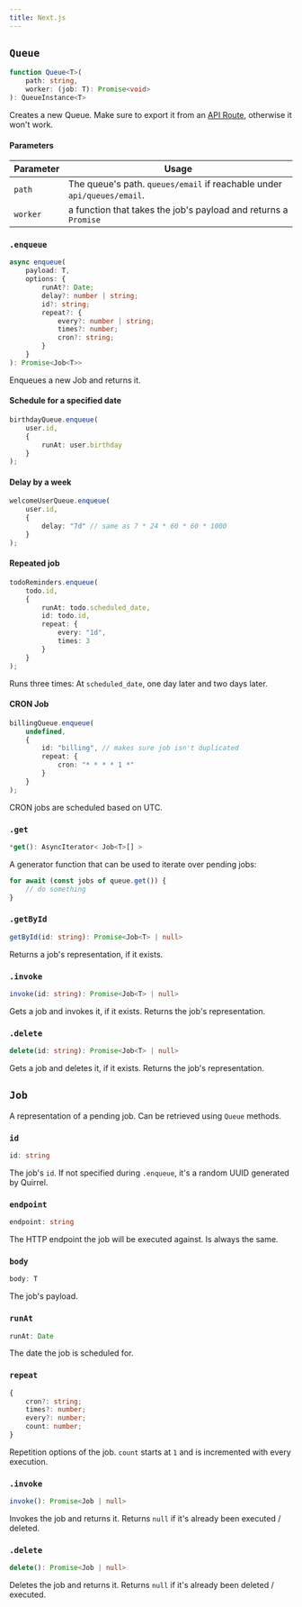 ```yaml
---
title: Next.js
---
```


<!--TODO: write some more-->

## `Queue`

```ts
function Queue<T>(
    path: string,
    worker: (job: T): Promise<void>
): QueueInstance<T>
```

Creates a new Queue.
Make sure to export it from an [API Route](https://nextjs.org/docs/api-routes/introduction), otherwise it won't work.

#### Parameters

| Parameter | Usage                                                                   |
| --------- | ----------------------------------------------------------------------- |
| `path`    | The queue's path. `queues/email` if reachable under `api/queues/email`. |
| `worker`  | a function that takes the job's payload and returns a `Promise`         |


### `.enqueue`

```ts
async enqueue(
    payload: T,
    options: {
        runAt?: Date;
        delay?: number | string;
        id?: string;
        repeat?: {
            every?: number | string;
            times?: number;
            cron?: string;
        }
    }
): Promise<Job<T>>
```

Enqueues a new Job and returns it.

#### Schedule for a specified date

```ts
birthdayQueue.enqueue(
    user.id,
    {
        runAt: user.birthday
    }
);
```

#### Delay by a week

```ts
welcomeUserQueue.enqueue(
    user.id,
    {
        delay: "7d" // same as 7 * 24 * 60 * 60 * 1000
    }
);
```

#### Repeated job

```ts
todoReminders.enqueue(
    todo.id,
    {
        runAt: todo.scheduled_date,
        id: todo.id,
        repeat: {
            every: "1d",
            times: 3
        }
    }
);
```

Runs three times: At `scheduled_date`, one day later and two days later.

#### CRON Job

```ts
billingQueue.enqueue(
    undefined,
    {
        id: "billing", // makes sure job isn't duplicated
        repeat: {
            cron: "* * * * 1 *"
        }
    }
);
```

CRON jobs are scheduled based on UTC.

### `.get`

```ts
*get(): AsyncIterator< Job<T>[] >
```

A generator function that can be used to iterate over pending jobs:

```ts
for await (const jobs of queue.get()) {
    // do something
}
```

### `.getById`

```ts
getById(id: string): Promise<Job<T> | null>
```

Returns a job's representation, if it exists.

### `.invoke`

```ts
invoke(id: string): Promise<Job<T> | null>
```

Gets a job and invokes it, if it exists.
Returns the job's representation.

### `.delete`

```ts
delete(id: string): Promise<Job<T> | null>
```

Gets a job and deletes it, if it exists.
Returns the job's representation.

## `Job`

A representation of a pending job.
Can be retrieved using `Queue` methods.

### `id`

```ts
id: string
```

The job's `id`.
If not specified during `.enqueue`, it's a random UUID generated by Quirrel.

### `endpoint`

```ts
endpoint: string
```

The HTTP endpoint the job will be executed against.
Is always the same.

### `body`

```ts
body: T
```

The job's payload.

### `runAt`

```ts
runAt: Date
```

The date the job is scheduled for.

### `repeat`

```ts
{
    cron?: string;
    times?: number;
    every?: number;
    count: number;
}
```

Repetition options of the job.
`count` starts at `1` and is incremented with every execution.

### `.invoke`

```ts
invoke(): Promise<Job | null>
```

Invokes the job and returns it.
Returns `null` if it's already been executed / deleted.

### `.delete`

```ts
delete(): Promise<Job | null>
```

Deletes the job and returns it.
Returns `null` if it's already been deleted / executed.
